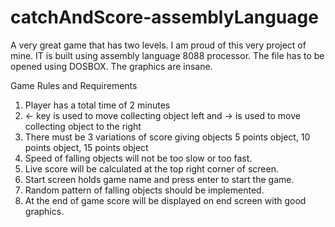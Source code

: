 # catchAndScore-assemblyLanguage
A very great game that has two levels. I am proud of this very project of mine. IT is built using assembly language 8088 processor. The file has to be opened using DOSBOX. The graphics are insane.

Game Rules and Requirements
1. Player has a total time of 2 minutes 
2. <- key is used to move collecting object left and -> is used to move collecting object to the 
right
3. There must be 3 variations of score giving objects 5 points object, 10 points object, 15 
points object
4. Speed of falling objects will not be too slow or too fast.
5. Live score will be calculated at the top right corner of screen.
6. Start screen holds game name and press enter to start the game.
7. Random pattern of falling objects should be implemented.
8. At the end of game score will be displayed on end screen with good graphics.
